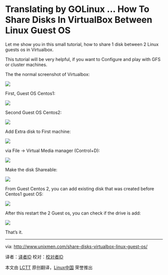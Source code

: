 Translating by GOLinux ...
How To Share Disks In VirtualBox Between Linux Guest OS
================================================================================
Let me show you in this small  tutorial, how to share 1 disk between 2 Linux guests os in Virtualbox.

This tutorial will be very helpful, if you want to Configure and play with GFS or cluster machines.

The the normal screenshot of Virtualbox:

![](http://180016988.r.cdn77.net/wp-content/uploads/2014/05/2014-05-28_102225.png)

First, Guest OS Centos1:

![](http://180016988.r.cdn77.net/wp-content/uploads/2014/05/2014-05-28_102252.png)

Second Guest OS Centos2:

![](http://180016988.r.cdn77.net/wp-content/uploads/2014/05/2014-05-28_102314.png)

Add Extra disk to First machine:

![](http://180016988.r.cdn77.net/wp-content/uploads/2014/05/2014-05-28_102459.png)

via File -> Virtual Media manager (Control+D):

![](http://180016988.r.cdn77.net/wp-content/uploads/2014/05/2014-05-28_102657.png)

Make the disk Shareable:

![](http://180016988.r.cdn77.net/wp-content/uploads/2014/05/2014-05-28_102719.png)

From  Guest Centos 2, you can add existing disk that was created  before Centos1 guest OS:

![](http://180016988.r.cdn77.net/wp-content/uploads/2014/05/v2014-05-28_113908.png)

After this restart the 2 Guest os, you can check if the drive is add:

![](http://180016988.r.cdn77.net/wp-content/uploads/2014/05/2014-05-28_111903.png)

That’s it.

--------------------------------------------------------------------------------

via: http://www.unixmen.com/share-disks-virtualbox-linux-guest-os/

译者：[译者ID](https://github.com/译者ID) 校对：[校对者ID](https://github.com/校对者ID)

本文由 [LCTT](https://github.com/LCTT/TranslateProject) 原创翻译，[Linux中国](http://linux.cn/) 荣誉推出
